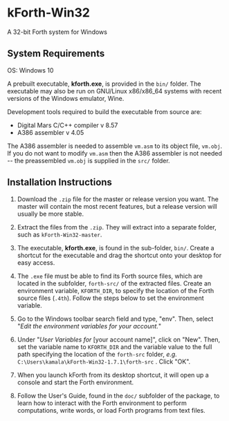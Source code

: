 # kForth-Win32
A 32-bit Forth system for Windows

## System Requirements

OS: Windows 10

A prebuilt executable, **kforth.exe**, is provided in the `bin/` folder. The executable may also be run on GNU/Linux x86/x86_64 systems with recent versions of the Windows emulator, Wine.

Development tools required to build the executable from source are:

* Digital Mars C/C++ compiler v 8.57
* A386 assembler v 4.05

The A386 assembler is needed to assemble `vm.asm` to its object file, `vm.obj`. If you do not want to modify `vm.asm` then the A386 assembler is not needed -- the preassembled `vm.obj` is supplied in the `src/` folder.

## Installation Instructions

1. Download the `.zip` file for the master or release version you want. The master will contain the most recent features, but a release version will usually be more stable.

2. Extract the files from the `.zip`. They will extract into a separate folder, such as `kForth-Win32-master`.

3. The executable, **kforth.exe**, is found in the sub-folder, `bin/`. Create a shortcut for the executable and drag the shortcut onto your desktop for easy access.

4. The `.exe` file must be able to find its Forth source files, which are located in the subfolder, `forth-src/` of the extracted files. Create an environment variable, `KFORTH_DIR`, to specify the location of the Forth source files (`.4th`). Follow the steps below to set the environment variable.

5. Go to the Windows toolbar search field and type, "env". Then, select "*Edit the environment variables for your account.*"

6. Under "*User Variables for* [your account name]", click on "New". Then, set the variable name to `KFORTH_DIR` and the variable value to the full path specifying the location of the `forth-src` folder, *e.g.* `C:\Users\kamala\kForth-Win32-1.7.1\forth-src` . Click "OK".

7. When you launch kForth from its desktop shortcut, it will open up a console and start the Forth environment.

8. Follow the User's Guide, found in the `doc/` subfolder of the package, to learn how to interact with the Forth environment to perform computations, write words, or load Forth programs from text files.

